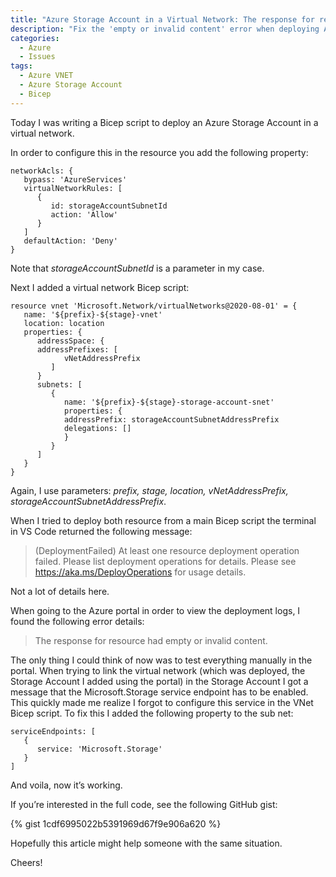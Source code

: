 ```yaml
---
title: "Azure Storage Account in a Virtual Network: The response for resource had empty or invalid content"
description: "Fix the 'empty or invalid content' error when deploying Azure Storage Accounts with virtual network rules using Bicep. Learn about the defaultAction property requirement."
categories:
  - Azure
  - Issues
tags:
  - Azure VNET
  - Azure Storage Account
  - Bicep
---
```


Today I was writing a Bicep script to deploy an Azure Storage Account in a virtual network.

In order to configure this in the resource you add the following property:

```
networkAcls: {
   bypass: 'AzureServices'
   virtualNetworkRules: [
      {
         id: storageAccountSubnetId
         action: 'Allow'
      }
   ]
   defaultAction: 'Deny'
}
```

Note that *storageAccountSubnetId* is a parameter in my case.

Next I added a virtual network Bicep script:

```
resource vnet 'Microsoft.Network/virtualNetworks@2020-08-01' = {
   name: '${prefix}-${stage}-vnet'
   location: location
   properties: {
      addressSpace: {
      addressPrefixes: [
            vNetAddressPrefix
         ]
      }
      subnets: [
         {
            name: '${prefix}-${stage}-storage-account-snet'
            properties: {
            addressPrefix: storageAccountSubnetAddressPrefix
            delegations: []
            }
         }
      ]
   }
}
```

Again, I use parameters: *prefix, stage, location, vNetAddressPrefix, storageAccountSubnetAddressPrefix*.

When I tried to deploy both resource from a main Bicep script the terminal in VS Code returned the following message:

> (DeploymentFailed) At least one resource deployment operation failed. Please list deployment operations for details. Please see https://aka.ms/DeployOperations for usage details.

Not a lot of details here.

When going to the Azure portal in order to view the deployment logs, I found the following error details:

> The response for resource had empty or invalid content.

The only thing I could think of now was to test everything manually in the portal. When trying to link the virtual network (which was deployed, the Storage Account I added using the portal) in the Storage Account I got a message that the Microsoft.Storage service endpoint has to be enabled. This quickly made me realize I forgot to configure this service in the VNet Bicep script. To fix this I added the following property to the sub net:

```
serviceEndpoints: [
   {
      service: 'Microsoft.Storage'
   }
]
```
And voila, now it’s working.

If you’re interested in the full code, see the following GitHub gist:

{% gist 1cdf6995022b5391969d67f9e906a620 %}

Hopefully this article might help someone with the same situation.

Cheers!